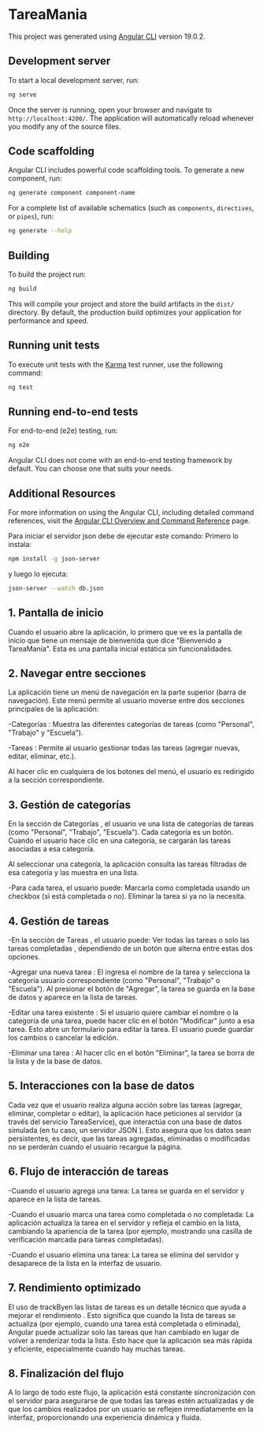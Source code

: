 # TareaMania

This project was generated using [Angular CLI](https://github.com/angular/angular-cli) version 19.0.2.

## Development server

To start a local development server, run:

```bash
ng serve
```

Once the server is running, open your browser and navigate to `http://localhost:4200/`. The application will automatically reload whenever you modify any of the source files.

## Code scaffolding

Angular CLI includes powerful code scaffolding tools. To generate a new component, run:

```bash
ng generate component component-name
```

For a complete list of available schematics (such as `components`, `directives`, or `pipes`), run:

```bash
ng generate --help
```

## Building

To build the project run:

```bash
ng build
```

This will compile your project and store the build artifacts in the `dist/` directory. By default, the production build optimizes your application for performance and speed.

## Running unit tests

To execute unit tests with the [Karma](https://karma-runner.github.io) test runner, use the following command:

```bash
ng test
```

## Running end-to-end tests

For end-to-end (e2e) testing, run:

```bash
ng e2e
```

Angular CLI does not come with an end-to-end testing framework by default. You can choose one that suits your needs.

## Additional Resources

For more information on using the Angular CLI, including detailed command references, visit the [Angular CLI Overview and Command Reference](https://angular.dev/tools/cli) page.




Para iniciar el servidor json debe de ejecutar este comando:
Primero lo instala:
```bash 
npm install -g json-server
```
y luego lo ejecuta:
```bash 
json-server --watch db.json
```










## 1. Pantalla de inicio
Cuando el usuario abre la aplicación, lo primero que ve es la pantalla de inicio que tiene un mensaje de bienvenida que dice "Bienvenido a TareaManía". Esta es una pantalla inicial estática sin funcionalidades.

## 2. Navegar entre secciones
La aplicación tiene un menú de navegación en la parte superior (barra de navegación). Este menú permite al usuario moverse entre dos secciones principales de la aplicación:

-Categorías : Muestra las diferentes categorías de tareas (como "Personal", "Trabajo" y "Escuela").

-Tareas : Permite al usuario gestionar todas las tareas (agregar nuevas, editar, eliminar, etc.).

Al hacer clic en cualquiera de los botones del menú, el usuario es redirigido a la sección correspondiente.

## 3. Gestión de categorías
En la sección de Categorías , el usuario ve una lista de categorías de tareas (como "Personal", "Trabajo", "Escuela"). Cada categoría es un botón. Cuando el usuario hace clic en una categoría, se cargarán las tareas asociadas a esa categoría.

Al seleccionar una categoría, la aplicación consulta las tareas filtradas de esa categoría y las muestra en una lista.

-Para cada tarea, el usuario puede:
Marcarla como completada usando un checkbox (si está completada o no).
Eliminar la tarea si ya no la necesita.
## 4. Gestión de tareas
-En la sección de Tareas , el usuario puede:
Ver todas las tareas o solo las tareas completadas , dependiendo de un botón que alterna entre estas dos opciones.

-Agregar una nueva tarea :
El ingresa el nombre de la tarea y selecciona la categoría usuario correspondiente (como "Personal", "Trabajo" o "Escuela").
Al presionar el botón de "Agregar", la tarea se guarda en la base de datos y aparece en la lista de tareas.

-Editar una tarea existente :
Si el usuario quiere cambiar el nombre o la categoría de una tarea, puede hacer clic en el botón "Modificar" junto a esa tarea. Esto abre un formulario para editar la tarea.
El usuario puede guardar los cambios o cancelar la edición.

-Eliminar una tarea :
Al hacer clic en el botón "Eliminar", la tarea se borra de la lista y de la base de datos.
## 5. Interacciones con la base de datos
Cada vez que el usuario realiza alguna acción sobre las tareas (agregar, eliminar, completar o editar), la aplicación hace peticiones al servidor (a través del servicio TareaService), que interactúa con una base de datos simulada (en tu caso, un servidor JSON ). Esto asegura que los datos sean persistentes, es decir, que las tareas agregadas, eliminadas o modificadas no se perderán cuando el usuario recargue la página.

## 6. Flujo de interacción de tareas
-Cuando el usuario agrega una tarea:
La tarea se guarda en el servidor y aparece en la lista de tareas.

-Cuando el usuario marca una tarea como completada o no completada:
La aplicación actualiza la tarea en el servidor y refleja el cambio en la lista, cambiando la apariencia de la tarea (por ejemplo, mostrando una casilla de verificación marcada para tareas completadas).

-Cuando el usuario elimina una tarea:
La tarea se elimina del servidor y desaparece de la lista en la interfaz de usuario.
## 7. Rendimiento optimizado
El uso de trackByen las listas de tareas es un detalle técnico que ayuda a mejorar el rendimiento . Esto significa que cuando la lista de tareas se actualiza (por ejemplo, cuando una tarea está completada o eliminada), Angular puede actualizar solo las tareas que han cambiado en lugar de volver a renderizar toda la lista. Esto hace que la aplicación sea más rápida y eficiente, especialmente cuando hay muchas tareas.

## 8. Finalización del flujo
A lo largo de todo este flujo, la aplicación está constante sincronización con el servidor para asegurarse de que todas las tareas estén actualizadas y de que los cambios realizados por un usuario se reflejen inmediatamente en la interfaz, proporcionando una experiencia dinámica y fluida.
